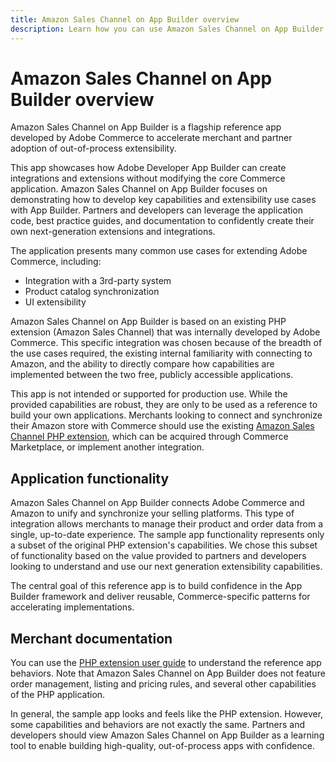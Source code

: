 ```yaml
---
title: Amazon Sales Channel on App Builder overview
description: Learn how you can use Amazon Sales Channel on App Builder as a reference app to build your own Adobe Commerce apps.
---
```


# Amazon Sales Channel on App Builder overview

Amazon Sales Channel on App Builder is a flagship reference app developed by Adobe Commerce to accelerate merchant and partner adoption of out-of-process extensibility.

This app showcases how Adobe Developer App Builder can create integrations and extensions without modifying the core Commerce application. Amazon Sales Channel on App Builder focuses on demonstrating how to develop key capabilities and extensibility use cases with App Builder. Partners and developers can leverage the application code, best practice guides, and documentation to confidently create their own next-generation extensions and integrations.

The application presents many common use cases for extending Adobe Commerce, including:

* Integration with a 3rd-party system
* Product catalog synchronization
* UI extensibility

Amazon Sales Channel on App Builder is based on an existing PHP extension (Amazon Sales Channel) that was internally developed by Adobe Commerce. This specific integration was chosen because of the breadth of the use cases required, the existing internal familiarity with connecting to Amazon, and the ability to directly compare how capabilities are implemented between the two free, publicly accessible applications.

<InlineAlert variant="warning" slots="text" />

This app is not intended or supported for production use. While the provided capabilities are robust, they are only to be used as a reference to build your own applications. Merchants looking to connect and synchronize their Amazon store with Commerce should use the existing [Amazon Sales Channel PHP extension](https://marketplace.magento.com/magento-module-amazon.html), which can be acquired through Commerce Marketplace, or implement another integration.

## Application functionality

Amazon Sales Channel on App Builder connects Adobe Commerce and Amazon to unify and synchronize your selling platforms. This type of integration allows merchants to manage their product and order data from a single, up-to-date experience. The sample app functionality represents only a subset of the original PHP extension's capabilities. We chose this subset of functionality based on the value provided to partners and developers looking to understand and use our next generation extensibility capabilities.

The central goal of this reference app is to build confidence in the App Builder framework and deliver reusable, Commerce-specific patterns for accelerating implementations.

## Merchant documentation

You can use the [PHP extension user guide](https://experienceleague.adobe.com/docs/commerce-channels/amazon/guide-overview.html) to understand the reference app behaviors. Note that Amazon Sales Channel on App Builder does not feature order management, listing and pricing rules, and several other capabilities of the PHP application.

In general, the sample app looks and feels like the PHP extension. However, some capabilities and behaviors are not exactly the same. Partners and developers should view Amazon Sales Channel on App Builder as a learning tool to enable building high-quality, out-of-process apps with confidence.
